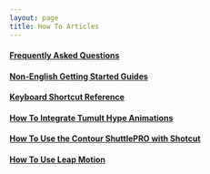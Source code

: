 ```yaml
---
layout: page
title: How To Articles
---
```


<!-- Shotcut Responsive -->
<ins class="adsbygoogle"
    style="display:block"
    data-ad-client="ca-pub-1305424236533187"
    data-ad-slot="3403753557"
    data-ad-format="auto"></ins>
<script>
(adsbygoogle = window.adsbygoogle || []).push({});
</script>

#### [Frequently Asked Questions](../FAQ/)

#### [Non-English Getting Started Guides](getting-started/)

#### [Keyboard Shortcut Reference](keyboard-shortcuts/)

#### [How To Integrate Tumult Hype Animations](tumult-hype/)

#### [How To Use the Contour ShuttlePRO with Shotcut](contour-shuttle/)

#### [How To Use Leap Motion](leap-motion/)
